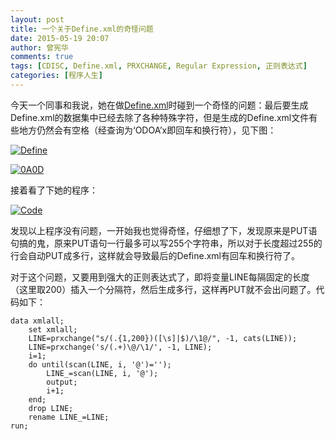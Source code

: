 ```yaml
---
layout: post
title: 一个关于Define.xml的奇怪问题
date: 2015-05-19 20:07
author: 曾宪华
comments: true
tags: [CDISC, Define.xml, PRXCHANGE, Regular Expression, 正则表达式]
categories: [程序人生]
---
```

<p>今天一个同事和我说，她在做<span style="text-decoration: none;"><a href="http://www.cdisc.org/define-xml" target="_blank">Define.xml</a></span>时碰到一个奇怪的问题：最后要生成Define.xml的数据集中已经去除了各种特殊字符，但是生成的Define.xml文件有些地方仍然会有空格（经查询为‘ODOA’x即回车和换行符），见下图：</p>
<p><a href="http://www.xianhuazeng.com/cn/images/2015/05/Define.jpg"><img class="aligncenter size-full" src="http://www.xianhuazeng.com/cn/images/2015/05/Define.jpg" alt="Define" /></a></p>
<p><a href="http://www.xianhuazeng.com/cn/images/2015/05/0A0D.jpg"><img class="aligncenter size-full" src="http://www.xianhuazeng.com/cn/images/2015/05/0A0D.jpg" alt="0A0D" /></a></p>
<p>接着看了下她的程序：</p>
<p><a href="http://www.xianhuazeng.com/cn/images/2015/05/Code.jpg"><img class="aligncenter size-full" src="http://www.xianhuazeng.com/cn/images/2015/05/Code.jpg" alt="Code" /></a></p>
<p>发现以上程序没有问题，一开始我也觉得奇怪，仔细想了下，发现原来是PUT语句搞的鬼，原来PUT语句一行最多可以写255个字符串，所以对于长度超过255的行会自动PUT成多行，这样就会导致最后的Define.xml有回车和换行符了。</p>
<p>对于这个问题，又要用到强大的正则表达式了，即将变量LINE每隔固定的长度（这里取200）插入一个分隔符，然后生成多行，这样再PUT就不会出问题了。代码如下：</p>
<pre><code>data xmlall;
    set xmlall;
    LINE=prxchange("s/(.{1,200})([\s]|$)/\1@/", -1, cats(LINE));
    LINE=prxchange('s/(.+)\@/\1/', -1, LINE);
    i=1;
    do until(scan(LINE, i, '@')='');
        LINE_=scan(LINE, i, '@');
        output;
        i+1;
    end;
    drop LINE;
    rename LINE_=LINE;
run;
</code></pre>
